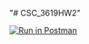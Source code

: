 "# CSC_3619HW2" 


[![Run in Postman](https://run.pstmn.io/button.svg)](https://app.getpostman.com/run-collection/19231130-64b04af9-ef16-4941-a6bf-e12296353b81?action=collection%2Ffork&collection-url=entityId%3D19231130-64b04af9-ef16-4941-a6bf-e12296353b81%26entityType%3Dcollection%26workspaceId%3D059b02d9-6ab5-4182-b56c-f56e5f01f6f4)
